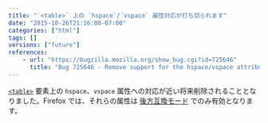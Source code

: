 ```yaml
---
title: "`<table>` 上の `hspace`/`vspace` 属性対応が打ち切られます"
date: "2015-10-26T21:16:00-07:00"
categories: ["html"]
tags: []
versions: ["future"]
references:
    - url: "https://bugzilla.mozilla.org/show_bug.cgi?id=725646"
      title: "Bug 725646 - Remove support for the hspace/vspace attributes on table"
---
```

[`<table>`](https://developer.mozilla.org/docs/Web/HTML/Element/table) 要素上の `hspace`、`vspace` 属性への対応が近い将来削除されることとなりました。Firefox では、それらの属性は [後方互換モード](https://developer.mozilla.org/docs/Mozilla_Quirks_Mode_Behavior) でのみ有効となります。
